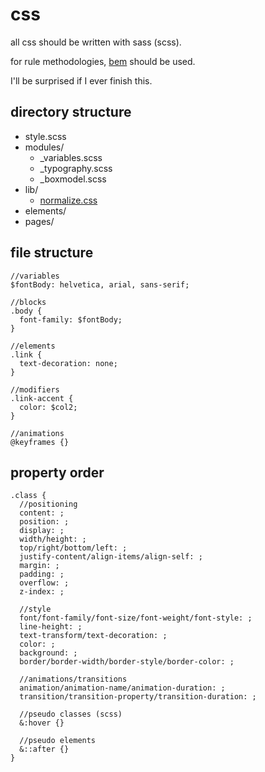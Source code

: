 # css

all css should be written with sass (scss). 

for rule methodologies, [bem](http://getbem.com/) should be used.

I'll be surprised if I ever finish this.

## directory structure
* style.scss
* modules/
  * _variables.scss 
  * _typography.scss
  * _boxmodel.scss
* lib/
  * [normalize.css](https://github.com/necolas/normalize.css/)
* elements/
* pages/

## file structure
```
//variables
$fontBody: helvetica, arial, sans-serif;

//blocks
.body {
  font-family: $fontBody;
}

//elements
.link {
  text-decoration: none;
}

//modifiers
.link-accent {
  color: $col2;
}

//animations
@keyframes {}
```

## property order
```
.class {
  //positioning
  content: ;
  position: ;
  display: ;
  width/height: ;
  top/right/bottom/left: ;
  justify-content/align-items/align-self: ;
  margin: ;
  padding: ;
  overflow: ;
  z-index: ;
  
  //style
  font/font-family/font-size/font-weight/font-style: ;
  line-height: ;
  text-transform/text-decoration: ;
  color: ;
  background: ;
  border/border-width/border-style/border-color: ;
  
  //animations/transitions
  animation/animation-name/animation-duration: ;
  transition/transition-property/transition-duration: ;
  
  //pseudo classes (scss)
  &:hover {}
  
  //pseudo elements
  &::after {}
}
```
  
